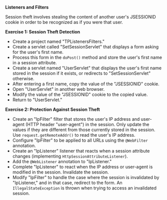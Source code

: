 **Listeners and Filters**

Session theft involves stealing the content of another user's JSESSIONID cookie in order to be recognized as if you were that user.

**Exercise 1: Session Theft Detection**

- Create a project named "TPListenersFilters."
- Create a servlet called "SetSessionServlet" that displays a form asking for the user's first name.
- Process this form in the `doPost()` method and store the user's first name in a session attribute.
- Create a servlet named "UserServlet" that displays the user's first name stored in the session if it exists, or redirects to "SetSessionServlet" otherwise.
- After entering a first name, copy the value of the "JSESSIONID" cookie.
- Open "UserServlet" in another web browser.
- Modify the value of the "JSESSIONID" cookie to the copied value.
- Return to "UserServlet."

**Exercise 2: Protection Against Session Theft**

- Create an "IpFilter" filter that stores the user's IP address and user-agent (HTTP header "user-agent") in the session. Only update the values if they are different from those currently stored in the session. Use `request.getRemoteAddr()` to read the user's IP address.
- Configure "IpFilter" to be applied to all URLs using the `@WebFilter` annotation.
- Create an "IpListener" listener that reacts when a session attribute changes (implementing `HttpSessionAttributeListener`).
- Add the `@WebListener` annotation to "IpListener."
- Complete "IpListener" to react when the IP address or user-agent is modified in the session. Invalidate the session.
- Modify "IpFilter" to handle the case where the session is invalidated by "IpListener," and in that case, redirect to the form. An `IllegalStateException` is thrown when trying to access an invalidated session.